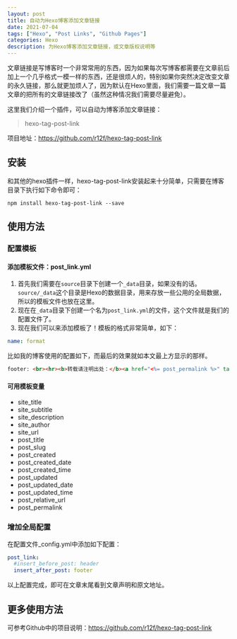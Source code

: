 ```yaml
---
layout: post
title: 自动为Hexo博客添加文章链接
date: 2021-07-04
tags: ["Hexo", "Post Links", "Github Pages"]
categories: Hexo
description: 为Hexo博客添加文章链接，或文章版权说明等
---
```


文章链接是写博客时一个非常常用的东西，因为如果每次写博客都需要在文章前后加上一个几乎格式一模一样的东西，还是很烦人的，特别如果你突然决定改变文章的永久链接，那么就更加烦人了，因为默认在Hexo里面，我们需要一篇文章一篇文章的把所有的文章链接改了（虽然这种情况我们需要尽量避免）。

这里我们介绍一个插件，可以自动为博客添加文章链接：

> hexo-tag-post-link

项目地址：https://github.com/r12f/hexo-tag-post-link

## 安装

和其他的hexo插件一样，hexo-tag-post-link安装起来十分简单，只需要在博客目录下执行如下命令即可：

```shell
npm install hexo-tag-post-link --save
```

## 使用方法

### 配置模板

#### 添加模板文件：post_link.yml

1. 首先我们需要在`source`目录下创建一个`_data`目录，如果没有的话。`source/_data`这个目录是Hexo的数据目录，用来存放一些公用的全局数据，所以的模板文件也放在这里。
1. 现在在`_data`目录下创建一个名为`post_link.yml`的文件，这个文件就是我们的配置文件了。
1. 现在我们可以来添加模板了！模板的格式非常简单，如下：

```yml
name: format
```

比如我的博客使用的配置如下，而最后的效果就如本文最上方显示的那样。

```html
footer: <br><hr><b>转载请注明出处：</b><a href="<%= post_permalink %>" target="_blank"><%= post_title %></a><br><b>原文地址：</b><%= post_permalink %>
```

#### 可用模板变量

- site_title
- site_subtitle
- site_description
- site_author
- site_url
- post_title
- post_slug
- post_created
- post_created_date
- post_created_time
- post_updated
- post_updated_date
- post_updated_time
- post_relative_url
- post_permalink

### 增加全局配置

在配置文件_config.yml中添加如下配置：
```yml
post_link:
  #insert_before_post: header
  insert_after_post: footer
```

以上配置完成，即可在文章末尾看到文章声明和原文地址。

## 更多使用方法

可参考Github中的项目说明：https://github.com/r12f/hexo-tag-post-link
